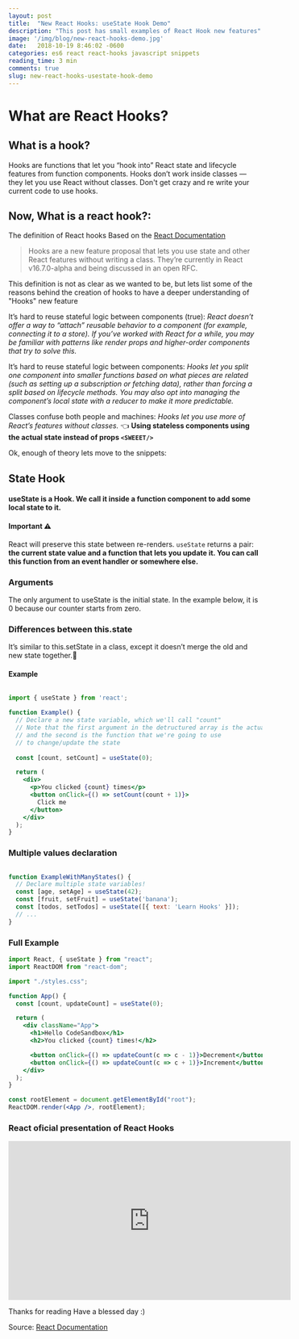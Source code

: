 ```yaml
---
layout: post
title:  "New React Hooks: useState Hook Demo"
description: "This post has small examples of React Hook new features"   
image: '/img/blog/new-react-hooks-demo.jpg'
date:   2018-10-19 8:46:02 -0600
categories: es6 react react-hooks javascript snippets 
reading_time: 3 min
comments: true
slug: new-react-hooks-usestate-hook-demo
---
```





# What are React Hooks?

## What is a hook?

Hooks are functions that let you “hook into” React state and lifecycle features from function components. Hooks don’t work inside classes — they let you use React without classes. Don't get crazy and re write your current code to use hooks. 

## Now, What is a react hook?:

The definition of React hooks Based on the <a href="https://reactjs.org/docs/hooks-intro.html" target="_blank">React Documentation</a>

> Hooks are a new feature proposal that lets you use state and other React features without writing a class. They’re currently in React v16.7.0-alpha and being discussed in an open RFC.

This definition is not as clear as we wanted to be, but lets list some of the reasons behind the creation of hooks to have a deeper understanding of "Hooks" new feature

It’s hard to reuse stateful logic between components (true): _React doesn’t offer a way to “attach” reusable behavior to a component (for example, connecting it to a store). If you’ve worked with React for a while, you may be familiar with patterns like render props and higher-order components that try to solve this._

It’s hard to reuse stateful logic between components: _Hooks let you split one component into smaller functions based on what pieces are related (such as setting up a subscription or fetching data), rather than forcing a split based on lifecycle methods. You may also opt into managing the component’s local state with a reducer to make it more predictable._

Classes confuse both people and machines: _Hooks let you use more of React’s features without classes._ 👈 **Using stateless components using the actual state instead of props `<SWEEET/>`**


Ok, enough of theory lets move to the snippets:

## **State Hook**

#### useState is a Hook. We call it inside a function component to add some local state to it. 

#### **Important ⚠️**  
React will preserve this state between re-renders. 
`useState` returns a pair: **the current state value and a function that lets you update it. You can call this function from an event handler or somewhere else.** 


### **Arguments**
The only argument to useState is the initial state. In the example below, it is 0 because our counter starts from zero. 

### **Differences between this.state** 

It’s similar to this.setState in a class, except it doesn’t merge the old and new state together.🤔

#### Example

```jsx

import { useState } from 'react';

function Example() {
  // Declare a new state variable, which we'll call "count"
  // Note that the first argument in the detructured array is the actual state
  // and the second is the function that we're going to use 
  // to change/update the state
  
  const [count, setCount] = useState(0);

  return (
    <div>
      <p>You clicked {count} times</p>
      <button onClick={() => setCount(count + 1)}>
        Click me
      </button>
    </div>
  );
}


```

### Multiple values declaration

```javascript

function ExampleWithManyStates() {
  // Declare multiple state variables!
  const [age, setAge] = useState(42);
  const [fruit, setFruit] = useState('banana');
  const [todos, setTodos] = useState([{ text: 'Learn Hooks' }]);
  // ...
}

```

### Full Example

```jsx
import React, { useState } from "react";
import ReactDOM from "react-dom";

import "./styles.css";

function App() {
  const [count, updateCount] = useState(0);

  return (
    <div className="App">
      <h1>Hello CodeSandbox</h1>
      <h2>You clicked {count} times!</h2>

      <button onClick={() => updateCount(c => c - 1)}>Decrement</button>
      <button onClick={() => updateCount(c => c + 1)}>Increment</button>
    </div>
  );
}

const rootElement = document.getElementById("root");
ReactDOM.render(<App />, rootElement);


```
### React oficial presentation of React Hooks

<iframe width="560" height="315" src="https://www.youtube.com/embed/dpw9EHDh2bM" frameborder="0" allow="accelerometer; autoplay; encrypted-media; gyroscope; picture-in-picture" allowfullscreen></iframe>

Thanks for reading Have a blessed day :)



Source: <a href="https://reactjs.org/docs/hooks-overview.html" target="_blank">React Documentation</a>


